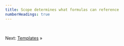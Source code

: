 ```yaml
---
title: Scope determines what formulas can reference
numberHeadings: true
---
```


&nbsp;

Next: [Templates](intro6.html) »

